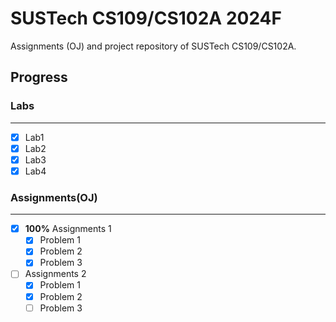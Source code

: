 # SUSTech CS109/CS102A 2024F

Assignments (OJ) and project repository of SUSTech CS109/CS102A.

## Progress

### Labs

---

- [x] Lab1
- [x] Lab2
- [x] Lab3
- [x] Lab4

### Assignments(OJ)

---

- [x] **100%** Assignments 1
  - [x] Problem 1
  - [x] Problem 2
  - [x] Problem 3
- [ ] Assignments 2
  - [x] Problem 1
  - [x] Problem 2
  - [ ] Problem 3